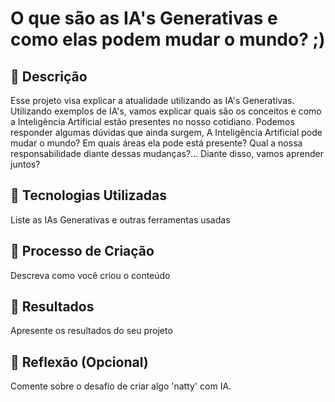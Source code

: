# O que são as IA's Generativas e como elas podem mudar o mundo? ;)

## 📒 Descrição
Esse projeto visa explicar a atualidade utilizando as IA's Generativas. Utilizando exemplos de IA's, vamos explicar quais são os conceitos e como a Inteligência Artificial estão presentes no nosso cotidiano. Podemos responder algumas dúvidas que ainda surgem, A Inteligência Artificial pode mudar o mundo? Em quais áreas ela pode está presente? Qual a nossa responsabilidade diante dessas mudanças?... Diante disso, vamos aprender juntos?

## 🤖 Tecnologias Utilizadas
Liste as IAs Generativas e outras ferramentas usadas

## 🧐 Processo de Criação
Descreva como você criou o conteúdo

## 🚀 Resultados
Apresente os resultados do seu projeto

## 💭 Reflexão (Opcional)
Comente sobre o desafio de criar algo 'natty' com IA.
```
